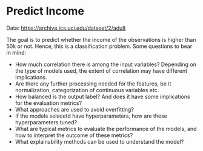 # Predict Income

Data: https://archive.ics.uci.edu/dataset/2/adult

The goal is to predict whether the income of the observations is higher than 50k or not. Hence, this is a classification problem. Some questions to bear in mind:

- How much correlation there is among the input variables? Depending on the type of models used, the extent of correlation may have different implications.
- Are there any further processing needed for the features, be it normalization, categorization of continuous variables etc.
- How balanced is the output label? And does it have some implications for the evaluation metrics?
- What approaches are used to avoid overfitting?
- If the models selecetd have hyperparameters, how are these hyperparameters tuned?
- What are typical metrics to evaluate the performance of the models, and how to interpret the outcome of these metrics?
- What explainability methods can be used to understand the model? 

  
